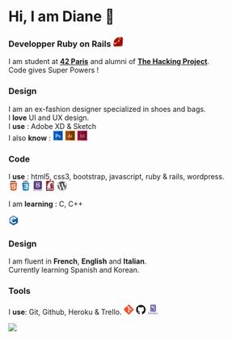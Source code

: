 # Hi, I am Diane 👋

<h3>Developper Ruby on Rails <img title="Ruby" alt="Ruby"src="https://raw.githubusercontent.com/dediane/dediane/7af3958da78c6b596bfaba650c9015576ca4e0fd/myicons/ruby-original.svg" width="20" height="20" /></h3> 

I am student at [**42 Paris**](https://www.42.fr/) and alumni of [**The Hacking Project**](https://www.thehackingproject.org/).<br>
Code gives Super Powers !


### Design
<p>
 I am an ex-fashion designer specialized in shoes and bags. <br>
 I <b>love</b> UI and UX design. <br>
 I <b>use</b> : Adobe XD & Sketch <br>
 I also <b>know</b> :
<img title="photoshop" alt="photoshop" src="https://raw.githubusercontent.com/dediane/dediane/7af3958da78c6b596bfaba650c9015576ca4e0fd/myicons/688062.svg" width="20" height="20" />
<img title="illustrator" alt="illustrator" src="https://raw.githubusercontent.com/dediane/dediane/7af3958da78c6b596bfaba650c9015576ca4e0fd/myicons/688064.svg" width="20" height="20" />
<img title="indesign" alt="indesign" src="https://raw.githubusercontent.com/dediane/dediane/7af3958da78c6b596bfaba650c9015576ca4e0fd/myicons/688065.svg" width="20" height="20" />
</p>

### Code
<p>
 I <b>use</b> : html5, css3, bootstrap, javascript, ruby & rails, wordpress.<br>
 <img title="html" alt="html" src="https://raw.githubusercontent.com/dediane/dediane/7af3958da78c6b596bfaba650c9015576ca4e0fd/myicons/html5-original-wordmark.svg" width="20" height="20" />
<img title="CSS" alt="CSS" src="https://raw.githubusercontent.com/dediane/dediane/7af3958da78c6b596bfaba650c9015576ca4e0fd/myicons/css3-original-wordmark.svg" width="20" height="20" />
 <img title="Bootstrap" alt="Bootstrap" src="https://raw.githubusercontent.com/dediane/dediane/7af3958da78c6b596bfaba650c9015576ca4e0fd/myicons/bootstrap-plain-wordmark.svg" width="20" height="20"/>
<img title="Rails" alt="Rails" src="https://raw.githubusercontent.com/dediane/dediane/7af3958da78c6b596bfaba650c9015576ca4e0fd/myicons/rails-original-wordmark.svg" width="20" height="20"/>
  <img title="wordpress" alt="wordpress" src="https://raw.githubusercontent.com/dediane/dediane/7af3958da78c6b596bfaba650c9015576ca4e0fd/myicons/wordpress-plain.svg" width="20" height="20"/>

 I am <b>learning</b> : C, C++<br>

<img title="C" alt="C" src="https://raw.githubusercontent.com/dediane/dediane/7af3958da78c6b596bfaba650c9015576ca4e0fd/myicons/c-original.svg" width="20" height="20" />

 </p>
 
 ### Design
<p>
 I am fluent in <b>French</b>, <b>English</b> and <b>Italian</b>.<br>
 Currently learning Spanish and Korean.
</p>

 ### Tools
 <p>
 I <b>use</b>: Git, Github, Heroku & Trello.
<img title="git" alt="git" src="https://raw.githubusercontent.com/dediane/dediane/7af3958da78c6b596bfaba650c9015576ca4e0fd/myicons/git-original.svg" width="20" height="20" />
<img title="github" alt="github" src="https://raw.githubusercontent.com/dediane/dediane/7af3958da78c6b596bfaba650c9015576ca4e0fd/myicons/github-original.svg" width="20" height="20" />
<img title="heroku" alt="heroku" src="https://raw.githubusercontent.com/dediane/dediane/7af3958da78c6b596bfaba650c9015576ca4e0fd/myicons/heroku-plain-wordmark.svg" width="20" height="20" />

 </p>

[![](https://github.com/saadeghi/saadeghi/blob/master/dino.gif)](#)


